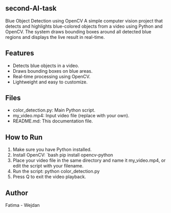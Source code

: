 ## second-AI-task
Blue Object Detection using OpenCV A simple computer vision project that detects and highlights blue-colored objects from a video using Python and OpenCV. The system draws bounding boxes around all detected blue regions and displays the live result in real-time.

##  Features

- Detects blue objects in a video.
- Draws bounding boxes on blue areas.
- Real-time processing using OpenCV.
- Lightweight and easy to customize.


##  Files

- color_detection.py: Main Python script.
- my_video.mp4: Input video file (replace with your own).
- README.md: This documentation file.


##  How to Run

1. Make sure you have Python installed.
2. Install OpenCV:
`bash
pip install opencv-python
3. Place your video file in the same directory and name it my_video.mp4, or edit the script with your filename.
4. Run the script:
python color_detection.py
5. Press Q to exit the video playback.

## Author

Fatima - Wejdan
